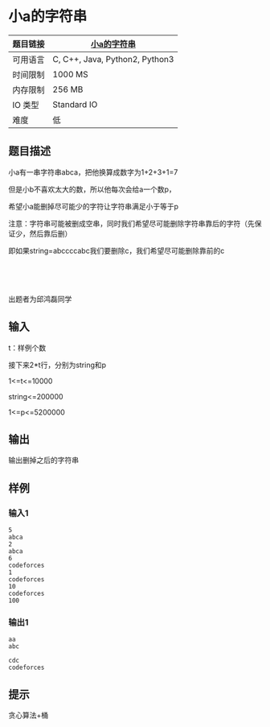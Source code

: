 # 小a的字符串

| 题目链接 | [小a的字符串](http://xmuoj.com/problem/FTCT-40) |
| --- | --- |
| 可用语言 | C, C++, Java, Python2, Python3 |
| 时间限制 | 1000 MS |
| 内存限制 | 256 MB |
| IO 类型 | Standard IO |
| 难度 | 低 |

## 题目描述

<p>小a有一串字符串abca，把他换算成数字为1+2+3+1=7</p><p>但是小b不喜欢太大的数，所以他每次会给a一个数p，</p><p>希望小a能删掉尽可能少的字符让字符串满足小于等于p</p><p>注意：字符串可能被删成空串，同时我们希望尽可能删除字符串靠后的字符（先保证少，然后靠后删）</p><p>即如果string=abccccabc我们要删除c，我们希望尽可能删除靠前的c</p><p><br /></p><p><br /></p><p>出题者为邱鸿磊同学</p>

## 输入

<p>t：样例个数</p><p>接下来2*t行，分别为string和p</p><p>1&lt;=t&lt;=10000</p><p>string&lt;=200000</p><p>1&lt;=p&lt;=5200000</p>

## 输出

<p>输出删掉之后的字符串</p>

## 样例

### 输入1

```
5
abca
2
abca
6
codeforces
1
codeforces
10
codeforces
100
```

### 输出1

```
aa
abc

cdc
codeforces
```

## 提示

<p>贪心算法+桶<br /></p>

